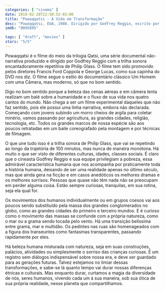 ```yaml
---
categories: [ "cinema" ]
date: 2019-02-28T22:50:53-03:00
title: "Powaqqatsi - A Vida em Transformação"
desc: "Powaqqatsi. EUA, 1988. Dirigido por Godfrey Reggio, escrito por Godfrey Reggio e Ken Richards. Com música de Philip Glass. Com Christie Brinkley, David Brinkley, Pope John Paul II e outros."
imdb: "0095895"

tags: [ "draft", "movies" ]
stars: "5/5"
---
```

Powaqqatsi é o filme do meio da trilogia Qatsi, uma série documental não-narrativa produzido e dirigido por Godfrey Reggio com a trilha sonora encantadoramente repetitiva de Philip Glass. O filme tem sido promovido pelos diretores Francis Ford Coppola e George Lucas, como sua capinha do DVD nos diz. O filme segue o estilo do documentário clássico Um Homem com uma Câmera, mas moderno, só que no bom sentido.

Digo no bom sentido porque a beleza das cenas aéreas e em câmera lenta realizam um balé sobre a humanidade e o fluxo de sua vida nos quatro cantos do mundo. Não chega a ser um filme experimental daqueles que não faz sentido, pois ele possui uma linha narrativa, embora não declarada. Começando com jovens subindo um morro cheios de argila para coletar minério, vamos passando por agricultura, as grandes cidades, religião, tecnologia, etc. Todos os grandes marcos de nossa espécie são aos poucos retratadas em um baile coreografado pela montagem e por técnicas de filmagem.

O que une tudo isso é a trilha sonora de Philip Glass, que vai se repetindo ao longo da trajetória de 100 minutos, mas nunca de maneira monótona. Há muito o que ser visto de diferentes culturas, idades, classes sociais. É claro que o cineasta Godfrey Reggio e sua equipe privilegiam a pobreza, essa admirável característica humana que nos acompanha por praticamente toda a história humana, deixando de ser uma realidade apenas no último século, mas que ainda gera na ficção e em casos anedóticos os melhores dramas e os melhores sorrisos. Pessoas que quase não têm nada não se preocupam em perder alguma coisa. Estão sempre curiosas, tranquilas, em sua rotina, seja ela qual for.

Os movimentos dos humanos individualmente ou em grupos coesos vai aos poucos sendo substituído pela massa dos grandes conglomerados no globo, como as grandes cidades do primeiro e terceiro mundos. E é curioso como o movimento das massas se confunde com a própria natureza, como o mar ou a grama sendo tocada pelo vento. Há uma transição belíssima entre grama, mar e multidão. Os pedintes nas ruas são homenageados com a figura dos transeuntes como fantasmas transparentes, passando rapidamente por eles.

Há beleza humana misturada com natureza, seja em suas construções, palácios, atividades ou simplesmente o sorriso das crianças curiosas. É um registro sem diálogos indispensável sobre nossa era, e deve ser guardado para as gerações futuras. Talvez estejamos no limiar dessas transformações, e sabe-se lá quanto tempo vai durar nossas diferenças étnicas e culturais. Mas enquanto durar, curtamos a magia da diversidade de nós, seres humanos, vivendo cada um à sua maneira, sob sua ótica de sua própria realidade, nesse planeta que compartilhamos.
